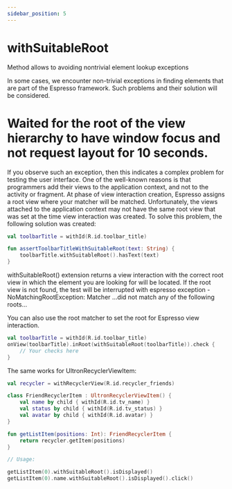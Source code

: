 ```yaml
---
sidebar_position: 5
---
```


# withSuitableRoot

Method allows to avoiding nontrivial element lookup exceptions

In some cases, we encounter non-trivial exceptions in finding elements that are part of the Espresso framework. Such problems and their solution will be considered.

# Waited for the root of the view hierarchy to have window focus and not request layout for 10 seconds.

If you observe such an exception, then this indicates a complex problem for testing the user interface. One of the well-known reasons is that programmers add their views to the application context, and not to the activity or fragment. At phase of view interaction creation, Espresso assigns a root view where your matcher will be matched. Unfortunately, the views attached to the application context may not have the same root view that was set at the time view interaction was created. To solve this problem, the following solution was created:

```kotlin
val toolbarTitle = withId(R.id.toolbar_title)

fun assertToolbarTitleWithSuitableRoot(text: String) {
    toolbarTitle.withSuitableRoot().hasText(text)
}
```

withSuitableRoot() extension returns a view interaction with the correct root view in which the element you are looking for will be  located. If the root view is not found, the test will be interrupted with espresso exception - NoMatchingRootException: Matcher ...did not match any of the following roots...

You can also use the root matcher to set the root for Espresso view interaction.

```kotlin
val toolbarTitle = withId(R.id.toolbar_title)
onView(toolbarTitle).inRoot(withSuitableRoot(toolbarTitle)).check {
    // Your checks here
}
```

The same works for UltronRecyclerViewItem:

```kotlin
val recycler = withRecyclerView(R.id.recycler_friends)

class FriendRecyclerItem : UltronRecyclerViewItem() {
    val name by child { withId(R.id.tv_name) }
    val status by child { withId(R.id.tv_status) }
    val avatar by child { withId(R.id.avatar) }
}

fun getListItem(positions: Int): FriendRecyclerItem {
    return recycler.getItem(positions)
}

// Usage:

getListItem(0).withSuitableRoot().isDisplayed()
getListItem(0).name.withSuitableRoot().isDisplayed().click()
```
